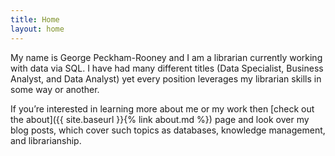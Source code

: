 ```yaml
---
title: Home
layout: home
---
```


My name is George Peckham-Rooney and I am a librarian currently working with data via SQL. I have had many different titles (Data Specialist, Business Analyst, and Data Analyst) yet every position leverages my librarian skills in some way or another. 

If you’re interested in learning more about me or my work then [check out the about]({{ site.baseurl }}{% link about.md %}) page and look over my blog posts, which cover such topics as databases, knowledge management, and librarianship.

